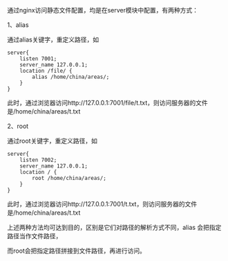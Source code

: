 通过nginx访问静态文件配置，均是在server模块中配置，有两种方式：

1、alias

通过alias关键字，重定义路径，如

```shell
server{
    listen 7001;
    server_name 127.0.0.1;
    location /file/ {
        alias /home/china/areas/;
    }
}
```



此时，通过浏览器访问http://127.0.0.1:7001/file/t.txt，则访问服务器的文件是/home/china/areas/t.txt

2、root

通过root关键字，重定义路径，如

```shell
server{
    listen 7002;
    server_name 127.0.0.1;
    location / {
        root /home/china/areas/;
    }
}
```



此时，通过浏览器访问http://127.0.0.1:7001/t.txt，则访问服务器的文件是/home/china/areas/t.txt

上述两种方法均可达到目的，区别是它们对路径的解析方式不同，alias 会把指定路径当作文件路径，

而root会把指定路径拼接到文件路径，再进行访问。
